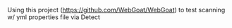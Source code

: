 Using this project (https://github.com/WebGoat/WebGoat) to test scanning w/ yml properties file via Detect
